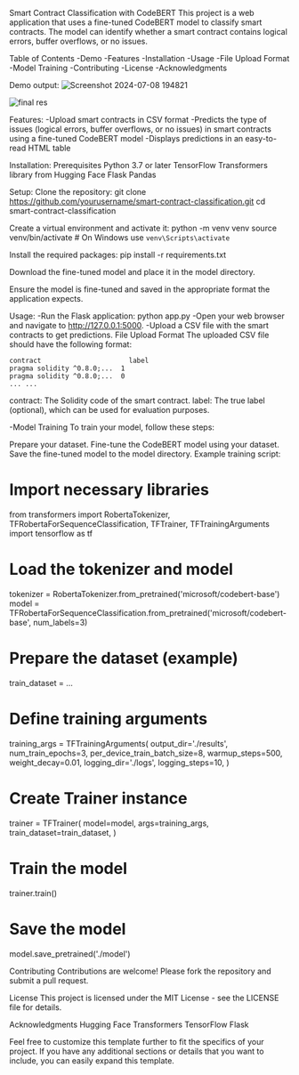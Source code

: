Smart Contract Classification with CodeBERT
This project is a web application that uses a fine-tuned CodeBERT model to classify smart contracts. The model can identify whether a smart contract contains logical errors, buffer overflows, or no issues.


Table of Contents
-Demo
-Features
-Installation
-Usage
-File Upload Format
-Model Training
-Contributing
-License
-Acknowledgments


Demo output:
![Screenshot 2024-07-08 194821](https://github.com/jishnupatlola/vulnerability-detection-using-codebert/assets/97329738/b34cdc5f-2e75-47ee-bb84-607b64c0f91e)

![final res](https://github.com/jishnupatlola/vulnerability-detection-using-codebert/assets/97329738/6bb750c9-b800-48f9-abf3-8f64345f77d1)


Features:
-Upload smart contracts in CSV format
-Predicts the type of issues (logical errors, buffer overflows, or no issues) in smart contracts using a fine-tuned CodeBERT model
-Displays predictions in an easy-to-read HTML table

Installation:
Prerequisites
Python 3.7 or later
TensorFlow
Transformers library from Hugging Face
Flask
Pandas

Setup:
Clone the repository:
git clone https://github.com/yourusername/smart-contract-classification.git
cd smart-contract-classification


Create a virtual environment and activate it:
python -m venv venv
source venv/bin/activate  # On Windows use `venv\Scripts\activate`

Install the required packages:
pip install -r requirements.txt

Download the fine-tuned model and place it in the model directory.

Ensure the model is fine-tuned and saved in the appropriate format the application expects.

Usage:
-Run the Flask application:
  python app.py
-Open your web browser and navigate to http://127.0.0.1:5000.
-Upload a CSV file with the smart contracts to get predictions.
  File Upload Format
  The uploaded CSV file should have the following format:
  
    contract	                  label
    pragma solidity ^0.8.0;...	1
    pragma solidity ^0.8.0;...	0
    ...	...
contract: The Solidity code of the smart contract.
label: The true label (optional), which can be used for evaluation purposes.


-Model Training
To train your model, follow these steps:

Prepare your dataset.
Fine-tune the CodeBERT model using your dataset.
Save the fine-tuned model to the model directory.
Example training script:
# Import necessary libraries
from transformers import RobertaTokenizer, TFRobertaForSequenceClassification, TFTrainer, TFTrainingArguments
import tensorflow as tf

# Load the tokenizer and model
tokenizer = RobertaTokenizer.from_pretrained('microsoft/codebert-base')
model = TFRobertaForSequenceClassification.from_pretrained('microsoft/codebert-base', num_labels=3)

# Prepare the dataset (example)
train_dataset = ...

# Define training arguments
training_args = TFTrainingArguments(
    output_dir='./results',
    num_train_epochs=3,
    per_device_train_batch_size=8,
    warmup_steps=500,
    weight_decay=0.01,
    logging_dir='./logs',
    logging_steps=10,
)

# Create Trainer instance
trainer = TFTrainer(
    model=model,
    args=training_args,
    train_dataset=train_dataset,
)

# Train the model
trainer.train()

# Save the model
model.save_pretrained('./model')

Contributing
Contributions are welcome! Please fork the repository and submit a pull request.

License
This project is licensed under the MIT License - see the LICENSE file for details.

Acknowledgments
Hugging Face Transformers
TensorFlow
Flask


Feel free to customize this template further to fit the specifics of your project. If you have any additional sections or details that you want to include, you can easily expand this template.
  

 
